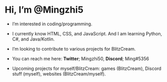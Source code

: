 # Hi, I’m @Mingzhi5
- I’m interested in coding/programming. 

- I currently know HTML, CSS, and JavaScript. And I am learning Python, C#, and Java/Kotlin.

- I’m looking to contribute to various projects for BlitzCream.

- You can reach me here: **Twitter**; Mingzhi50, **Discord**; Ming#5356

- Upcoming projects for myself/BlitzCream: games (BlitzCream), Discord stuff (myself), websites (BlitzCream/myself).

<!---
Mingzhi5/Mingzhi5 is a special repo because its `README.md` (this file) appears on your GitHub profile.
You can click the Preview link to take a look at your changes.
--->
